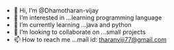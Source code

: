 - 👋 Hi, I’m @Dhamotharan-vijay
- 👀 I’m interested in ...learning programming language
- 🌱 I’m currently learning ...java and python
- 💞️ I’m looking to collaborate on ...small projects
- 📫 How to reach me ...mail id: tharanviji77@gmail.com

<!---
Dhamotharan-vijay/Dhamotharan-vijay is a ✨ special ✨ repository because its `README.md` (this file) appears on your GitHub profile.
You can click the Preview link to take a look at your changes.
--->
